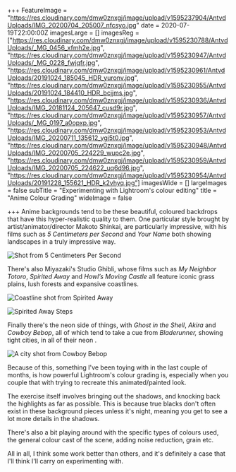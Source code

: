 +++
FeatureImage = "https://res.cloudinary.com/dmw0znxgj/image/upload/v1595237904/AntvdUploads/IMG_20200704_205007_nfcsyo.jpg"
date = 2020-07-19T22:00:00Z
imagesLarge = []
imagesReg = ["https://res.cloudinary.com/dmw0znxgj/image/upload/v1595230788/AntvdUploads/_MG_0456_xfmh2e.jpg", "https://res.cloudinary.com/dmw0znxgj/image/upload/v1595230947/AntvdUploads/_MG_0228_fwjqfr.jpg", "https://res.cloudinary.com/dmw0znxgj/image/upload/v1595230961/AntvdUploads/20191024_185045_HDR_yuronv.jpg", "https://res.cloudinary.com/dmw0znxgj/image/upload/v1595230955/AntvdUploads/20191024_184410_HDR_bcjjms.jpg", "https://res.cloudinary.com/dmw0znxgj/image/upload/v1595230936/AntvdUploads/IMG_20181124_205647_cusd9r.jpg", "https://res.cloudinary.com/dmw0znxgj/image/upload/v1595230957/AntvdUploads/_MG_0197_a0opxp.jpg", "https://res.cloudinary.com/dmw0znxgj/image/upload/v1595230953/AntvdUploads/IMG_20200711_135612_ygj5t0.jpg", "https://res.cloudinary.com/dmw0znxgj/image/upload/v1595230948/AntvdUploads/IMG_20200705_224229_wupc2e.jpg", "https://res.cloudinary.com/dmw0znxgj/image/upload/v1595230959/AntvdUploads/IMG_20200705_224622_uq6d96.jpg", "https://res.cloudinary.com/dmw0znxgj/image/upload/v1595230954/AntvdUploads/20191228_155621_HDR_k2vhyq.jpg"]
imagesWide = []
largeImages = false
subTitle = "Experimenting with Lightroom's colour editing"
title = "Anime Colour Grading"
wideImage = false

+++
Anime backgrounds tend to be these beautiful, coloured backdrops that have this hyper-realistic quality to them. One particular style brought by artist/animator/director Makoto Shinkai, are particularly impressive, with his films such as _5 Centimeters per Second_ and _Your Name_ both showing landscapes in a truly impressive way.

![Shot from 5 Centimeters Per Second](https://i.pinimg.com/originals/34/6c/3a/346c3a56f2148b1412ef6d70fc635369.jpg "Shot from 5 Centimeters Per Second")

There's also Miyazaki's Studio Ghibli, whose films such as _My Neighbor Totoro_, _Spirited Away_ and _Howl’s Moving Castle_ all feature iconic grass plains, lush forests and expansive coastlines.

![Coastline shot from Spirited Away](https://filmschoolrejects.com/wp-content/uploads/2019/06/spirited-away-boat.jpg "Coastline shot from Spirited Away")

![Spirited Away Steps](https://filmschoolrejects.com/wp-content/uploads/2019/06/spirited-away-steps.jpg "Steps from Spirited Away")

Finally there's the neon side of things, with _Ghost in the Shell_, _Akira_ and _Cowboy Bebop_, all of which tend to take a cue from _Bladerunner,_ showing tight cities, in all of their neon .

![A city shot from Cowboy Bebop](https://i.pinimg.com/originals/6c/fa/03/6cfa032ddcf76af473c3808edf0b6f87.jpg "Taken from Cowboy Bebop")

Because of this, something I've been toying with in the last couple of months, is how powerful Lightroom's colour grading is, especially when you couple that with trying to recreate this animated/painted look.

The exercise itself involves bringing out the shadows, and knocking back the highlights as far as possible. This is because true blacks don't often exist in these background pieces unless it's night, meaning you get to see a lot more details in the shadows.  

There's also a bit playing around with the specific types of colours used, the general colour cast of the scene, adding noise reduction, grain etc.  

All in all, I think some work better than others, and it's definitely a case that I'll think I'll carry on experimenting with.